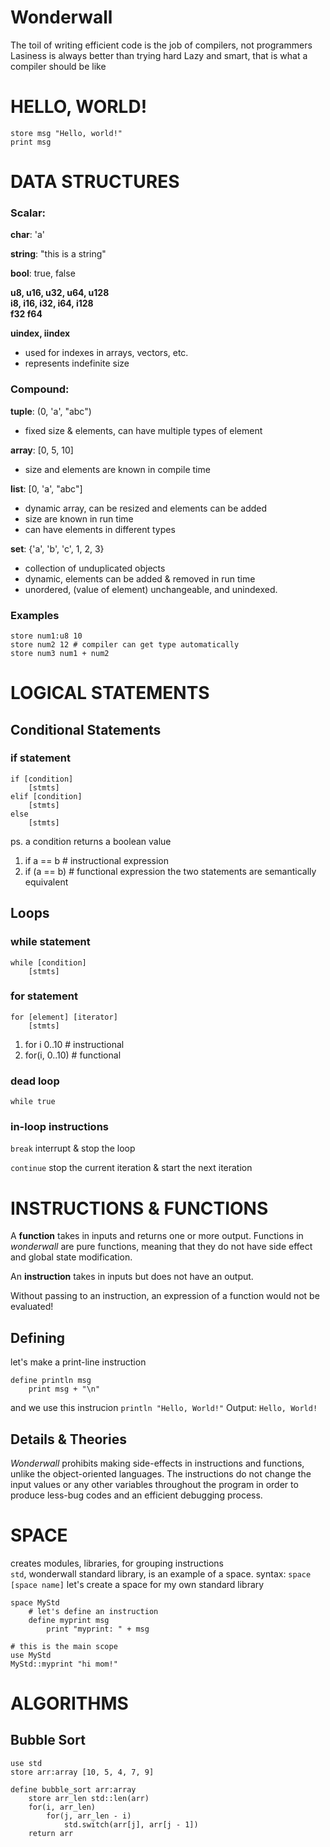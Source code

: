 # Wonderwall
The toil of writing efficient code is the job of compilers, not programmers
Lasiness is always better than trying hard
Lazy and smart, that is what a compiler should be like


# HELLO, WORLD!
```
store msg "Hello, world!"
print msg
```

# DATA STRUCTURES
### Scalar:
**char**: 'a'

**string**: "this is a string"

**bool**: true, false

**u8, u16, u32, u64, u128**
<br>
**i8, i16, i32, i64, i128**
<br>
**f32 f64**

**uindex, iindex**
* used for indexes in arrays, vectors, etc.
* represents indefinite size

### Compound:
**tuple**: (0, 'a', "abc")
* fixed size & elements, can have multiple types of element

**array**: [0, 5, 10]
* size and elements are known in compile time

**list**: [0, 'a', "abc"]
* dynamic array, can be resized and elements can be added
* size are known in run time
* can have elements in different types

**set**: {'a', 'b', 'c', 1, 2, 3}
* collection of unduplicated objects
* dynamic, elements can be added & removed in run time
* unordered, (value of element) unchangeable, and unindexed.

### Examples
```
store num1:u8 10
store num2 12 # compiler can get type automatically
store num3 num1 + num2
```

# LOGICAL STATEMENTS
## Conditional Statements
### if statement
```
if [condition]
    [stmts]
elif [condition]
    [stmts]
else
    [stmts]
```
ps. a condition returns a boolean value
1. if a == b # instructional expression
2. if (a == b) # functional expression
the two statements are semantically equivalent

## Loops
### while statement
```
while [condition]
    [stmts]
```

### for statement
```
for [element] [iterator]
    [stmts]
```

1. for i 0..10 # instructional
2. for(i, 0..10) # functional

### dead loop
`while true`

### in-loop instructions
`break`
interrupt & stop the loop

`continue`
stop the current iteration & start the next iteration

# INSTRUCTIONS & FUNCTIONS
A **function** takes in inputs and returns one or more output. Functions in *wonderwall* are pure functions, meaning that they do not have side effect and global state modification.

An **instruction** takes in inputs but does not have an output.

Without passing to an instruction, an expression of a function would not be evaluated!

## Defining
let's make a print-line instruction
```
define println msg
    print msg + "\n"
```
and we use this instrucion
`println "Hello, World!"`
Output:
`Hello, World!`

## Details & Theories
*Wonderwall* prohibits making side-effects in instructions and functions, unlike the object-oriented languages. The instructions do not change the input values or any other variables throughout the program in order to produce less-bug codes and an efficient debugging process.

# SPACE
creates modules, libraries, for grouping instructions
<br>
`std`, wonderwall standard library, is an example of a space.
syntax: `space [space name]`
let's create a space for my own standard library
```
space MyStd
    # let's define an instruction
    define myprint msg
        print "myprint: " + msg
    
# this is the main scope
use MyStd
MyStd::myprint "hi mom!"
```

# ALGORITHMS
## Bubble Sort
```
use std
store arr:array [10, 5, 4, 7, 9]

define bubble_sort arr:array
    store arr_len std::len(arr)
    for(i, arr_len)
        for(j, arr_len - i)
            std.switch(arr[j], arr[j - 1])
    return arr
```
